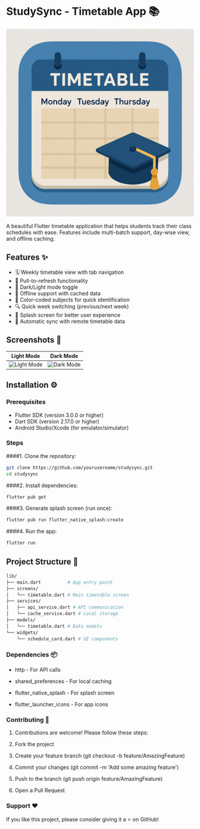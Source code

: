 # StudySync - Timetable App 📚

![StudySync Banner](assets/banner.png) 

A beautiful Flutter timetable application that helps students track their class schedules with ease. Features include multi-batch support, day-wise view, and offline caching.

## Features ✨

- 🗓️ Weekly timetable view with tab navigation
- 🔄 Pull-to-refresh functionality
- 🌙 Dark/Light mode toggle
- 📱 Offline support with cached data
- 🎨 Color-coded subjects for quick identification
- 🔍 Quick week switching (previous/next week)
- 📲 Splash screen for better user experience
- 🔄 Automatic sync with remote timetable data

## Screenshots 📸

| Light Mode                            | Dark Mode                           |
|---------------------------------------|-------------------------------------|
| ![Light Mode](screenshots/light.jpeg) | ![Dark Mode](screenshots/dark.jpeg) |

## Installation ⚙️

### Prerequisites
- Flutter SDK (version 3.0.0 or higher)
- Dart SDK (version 2.17.0 or higher)
- Android Studio/Xcode (for emulator/simulator)

### Steps
####1. Clone the repository:
   ```bash
   git clone https://github.com/yourusername/studysync.git
   cd studysync
   ```
####2. Install dependencies:
```bash
flutter pub get
```
####3. Generate splash screen (run once):
```bash
flutter pub run flutter_native_splash:create
```
####4. Run the app:
```bash
flutter run
```
## Project Structure 📂
```bash
lib/
├── main.dart          # App entry point
├── screens/
│   └── timetable.dart # Main timetable screen
├── services/
│   ├── api_service.dart # API communication
│   └── cache_service.dart # Local storage
├── models/
│   └── timetable.dart # Data models
└── widgets/
    └── schedule_card.dart # UI components
```
### Dependencies 📦
- http - For API calls

- shared_preferences - For local caching

- flutter_native_splash - For splash screen

- flutter_launcher_icons - For app icons

### Contributing 🤝
1. Contributions are welcome! Please follow these steps:

2. Fork the project

3. Create your feature branch (git checkout -b feature/AmazingFeature)

4. Commit your changes (git commit -m 'Add some amazing feature')

5. Push to the branch (git push origin feature/AmazingFeature)

6. Open a Pull Request

### Support ❤️
If you like this project, please consider giving it a ⭐️ on GitHub!
